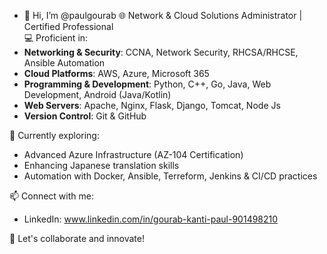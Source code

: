 - 👋 Hi, I’m @paulgourab 
🌐 Network & Cloud Solutions Administrator | Certified Professional  
💻 Proficient in:  
- **Networking & Security**: CCNA, Network Security, RHCSA/RHCSE, Ansible Automation  
- **Cloud Platforms**: AWS, Azure, Microsoft 365  
- **Programming & Development**: Python, C++, Go, Java, Web Development, Android (Java/Kotlin)  
- **Web Servers**: Apache, Nginx, Flask, Django, Tomcat, Node Js 
- **Version Control**: Git & GitHub  

🌟 Currently exploring:  
- Advanced Azure Infrastructure (AZ-104 Certification)  
- Enhancing Japanese translation skills  
- Automation with Docker, Ansible, Terreform, Jenkins & CI/CD practices  

📫 Connect with me:  
- LinkedIn: www.linkedin.com/in/gourab-kanti-paul-901498210  

🚀 Let's collaborate and innovate!


<!---
paulgourab/paulgourab is a ✨ special ✨ repository because its `README.md` (this file) appears on your GitHub profile.
You can click the Preview link to take a look at your changes.
--->
